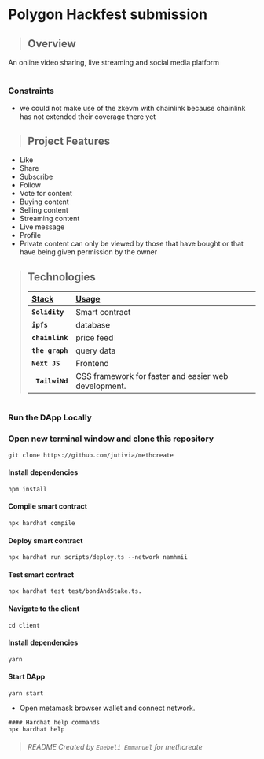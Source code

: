 
# Polygon Hackfest submission 


> ## Overview

<p align="justify">
An online video sharing, live streaming and social media platform
</p>



#
### Constraints
- we could not make use of the zkevm with chainlink because chainlink has not extended their coverage there yet

> ## Project Features

- Like
- Share
- Subscribe
- Follow
- Vote for content
- Buying content
- Selling content
- Streaming content
- Live message
- Profile
- Private content can only be viewed by those that have bought or that have being given permission by the owner


> ## Technologies
>
> | <b><u>Stack</u></b> | <b><u>Usage</u></b> |
> | :------------------ | :------------------ |
> | **`Solidity`**      | Smart contract      |
> | **`ipfs`**          | database            |
> | **`chainlink`**     | price feed          |
> | **`the graph`**     | query data          |
> | **`Next JS`**       | Frontend            |
> | **` TailwiNd`**       | CSS framework for faster and easier web development.|




#
### Run the DApp Locally

### Open new terminal window and clone this repository
```
git clone https://github.com/jutivia/methcreate
```
#### Install dependencies
```
npm install
```
#### Compile smart contract
```
npx hardhat compile
```
#### Deploy smart contract 
```
npx hardhat run scripts/deploy.ts --network namhmii
```
#### Test smart contract
```
npx hardhat test test/bondAndStake.ts.
```
#### Navigate to the client
```
cd client
```
#### Install dependencies
```
yarn
```
#### Start DApp
```
yarn start
```
- Open metamask browser wallet and connect network.
```
#### Hardhat help commands
npx hardhat help

```

> ###### README Created by `Enebeli Emmanuel` for methcreate

